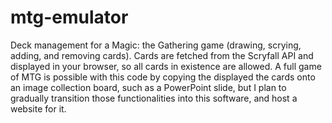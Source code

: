 # mtg-emulator
Deck management for a Magic: the Gathering game (drawing, scrying, adding, and removing cards). Cards are fetched from the Scryfall API and displayed in your browser, so all cards in existence are allowed. A full game of MTG is possible with this code by copying the displayed the cards onto an image collection board, such as a PowerPoint slide, but I plan to gradually transition those functionalities into this software, and host a website for it.

